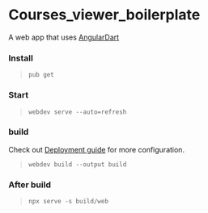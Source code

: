 # Courses_viewer_boilerplate

A web app that uses [AngularDart](https://angulardart.dev)

### Install

> `pub get`

### Start

> `webdev serve --auto=refresh`

### build

Check out [Deployment guide](https://angulardart.dev/guide/deployment) for more configuration.

> `webdev build --output build`

### After build

> `npx serve -s build/web`
